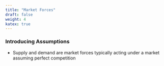 ```yaml
---
title: "Market Forces"
draft: false
weight: 4
katex: true
---
```


### Introducing Assumptions
- Supply and demand are market forces typically acting under a market assuming perfect competition